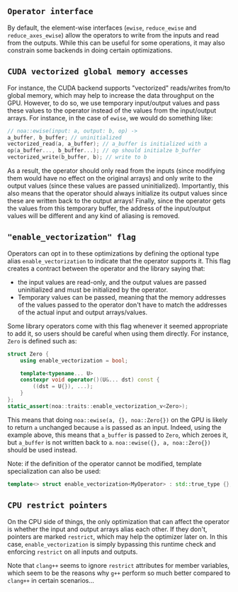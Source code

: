 ## `Operator interface`

By default, the element-wise interfaces (`ewise`, `reduce_ewise` and `reduce_axes_ewise`) allow the operators to write from the inputs and read from the outputs. While this can be useful for some operations, it may also constrain some backends in doing certain optimizations.


## `CUDA vectorized global memory accesses`

For instance, the CUDA backend supports "vectorized" reads/writes from/to global memory, which may help to increase the data throughput on the GPU. However, to do so, we use temporary input/output values and pass these values to the operator instead of the values from the input/output arrays. For instance, in the case of `ewise`, we would do something like:

```c++
// noa::ewise(input: a, output: b, op) ->
a_buffer, b_buffer; // uninitialized
vectorized_read(a, a_buffer); // a_buffer is initialized with a
op(a_buffer..., b_buffer...); // op should initialze b_buffer
vectorized_write(b_buffer, b); // write to b
```

As a result, the operator should only read from the inputs (since modifying them would have no effect on the original arrays) and only write to the output values (since these values are passed uninitialized). Importantly, this also means that the operator should always initialize its output values since these are written back to the output arrays! Finally, since the operator gets the values from this temporary buffer, the address of the input/output values will be different and any kind of aliasing is removed.


## `"enable_vectorization" flag`

Operators can opt in to these optimizations by defining the optional type alias `enable_vectorization` to indicate that the operator supports it. This flag creates a contract between the operator and the library saying that:

- the input values are read-only, and the output values are passed uninitialized and must be initialized by the operator.
- Temporary values can be passed, meaning that the memory addresses of the values passed to the operator don't have to match the addresses of the actual input and output arrays/values.

Some library operators come with this flag whenever it seemed appropriate to add it, so users should be careful when using them directly. For instance, `Zero` is defined such as:

```c++
struct Zero {
    using enable_vectorization = bool;

    template<typename... U>
    constexpr void operator()(U&... dst) const {
        ((dst = U{}), ...);
    }
};
static_assert(noa::traits::enable_vectorization_v<Zero>);
```

This means that doing `noa::ewise(a, {}, noa::Zero{})` on the GPU is likely to return `a` unchanged because `a` is passed as an input. Indeed, using the example above, this means that `a_buffer` is passed to `Zero`, which zeroes it, but `a_buffer` is not written back to `a`. `noa::ewise({}, a, noa::Zero{})` should be used instead.

Note: if the definition of the operator cannot be modified, template specialization can also be used:
```c++
template<> struct enable_vectorization<MyOperator> : std::true_type {};
```

## `CPU restrict pointers`

On the CPU side of things, the only optimization that can affect the operator is whether the input and output arrays alias each other. If they don't, pointers are marked `restrict`, which may help the optimizer later on. In this case, `enable_vectorization` is simply bypassing this runtime check and enforcing `restrict` on all inputs and outputs.

Note that `clang++` seems to ignore `restrict` attributes for member variables, which seem to be the reasons why `g++` perform so much better compared to `clang++` in certain scenarios...
